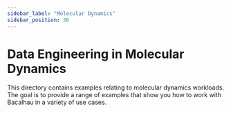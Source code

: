 ```yaml
---
sidebar_label: "Molecular Dynamics"
sidebar_position: 30
---
```

# Data Engineering in Molecular Dynamics

This directory contains examples relating to molecular dynamics workloads. The goal is to provide a range of examples that show you how to work with Bacalhau in a variety of use cases.


